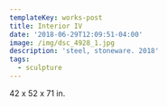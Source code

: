 ```yaml
---
templateKey: works-post
title: Interior IV
date: '2018-06-29T12:09:51-04:00'
image: /img/dsc_4928_1.jpg
description: 'steel, stoneware. 2018'
tags:
  - sculpture
---
```

42 x 52 x 71 in.
